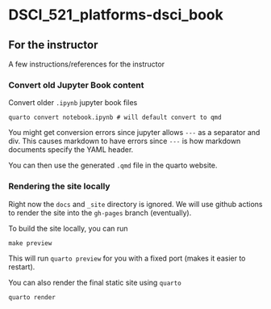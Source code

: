 # DSCI_521_platforms-dsci_book

## For the instructor

A few instructions/references for the instructor

### Convert old Jupyter Book content

Convert older `.ipynb` jupyter book files

```
quarto convert notebook.ipynb # will default convert to qmd
```

You might get conversion errors since jupyter allows `---` as a separator
and div.
This causes markdown to have errors since `---` is how markdown documents
specify the YAML header.

You can then use the generated `.qmd` file in the quarto website.

### Rendering the site locally

Right now the `docs` and `_site` directory is ignored.
We will use github actions to render the site into the `gh-pages` branch (eventually).

To build the site locally, you can run

```
make preview
```

This will run `quarto preview` for you with a fixed port (makes it easier to restart).

You can also render the final static site using `quarto`

```
quarto render
```
